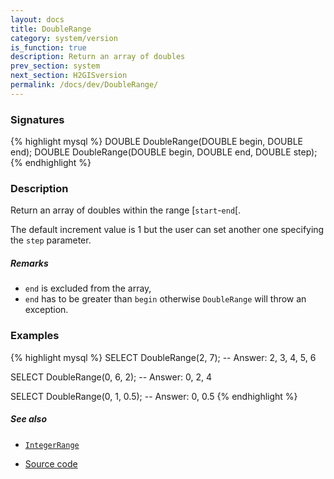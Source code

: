 ```yaml
---
layout: docs
title: DoubleRange
category: system/version
is_function: true
description: Return an array of doubles
prev_section: system
next_section: H2GISversion
permalink: /docs/dev/DoubleRange/
---
```


### Signatures

{% highlight mysql %}
DOUBLE DoubleRange(DOUBLE begin, DOUBLE end);
DOUBLE DoubleRange(DOUBLE begin, DOUBLE end, DOUBLE step);
{% endhighlight %}

### Description

Return an array of doubles within the range [`start`-`end`[.

The default increment value is 1 but the user can set another one specifying the `step` parameter.

##### Remarks

* `end` is excluded from the array,
* `end` has to be greater than `begin` otherwise `DoubleRange` will throw an exception.

### Examples

{% highlight mysql %}
SELECT DoubleRange(2, 7);
-- Answer:
	2, 3, 4, 5, 6

SELECT DoubleRange(0, 6, 2);
-- Answer:
	0, 2, 4

SELECT DoubleRange(0, 1, 0.5);
-- Answer:
	0, 0.5
{% endhighlight %}

##### See also

* [`IntegerRange`](../IntegerRange)

* <a href="https://github.com/orbisgis/h2gis/blob/master/h2gis-functions/src/main/java/org/h2gis/functions/system/DoubleRange.java" target="_blank">Source code</a>
